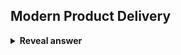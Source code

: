 ## Modern Product Delivery
<details>
<summary><b>Reveal answer</b></summary>
<img src="../../../../../media/paste-3b7a84137b1de0814c237417e5a7f6659535b44a.jpg"><br>Three environments:<br>1. Dev environment<br>2. Staging environment<br>3. Production environment
</details>
